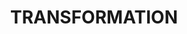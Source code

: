 ---
layout: layouts/post.njk
tags:
 - work
 - "2018"
 - 3ddesign
title: TRANSFORMATION
title_2: CUBE
type: 3D Design
year: "2018"
featured_image: "/img/cube2.jpg"
materials: Board and Paint
description: In this challenge the objective was to transform a cube. You will subtract and add solid forms from your cube. Your design should have both rectilinear and curvilinear surfaces.You will next use your transformed cube as a unit. Your finished product will use all 3 units in relationship to one another. Your work for both parts must be non-objective and asymmetrical, engaging from multiple directions and well crafted.
support_images:
 - "/img/cube.jpg"
support_images_2:
 - "/img/cube3.jpg"
eleventyNavigation:
  key: Where Does Power Lie?
---
